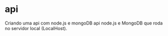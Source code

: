 # api
Criando uma api com node.js e mongoDB
api node.js e MongoDB que roda no servidor local (LocalHost).
